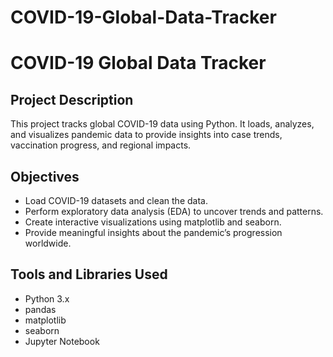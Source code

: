 # COVID-19-Global-Data-Tracker


# COVID-19 Global Data Tracker

## Project Description
This project tracks global COVID-19 data using Python. It loads, analyzes, and visualizes pandemic data to provide insights into case trends, vaccination progress, and regional impacts.

## Objectives
- Load COVID-19 datasets and clean the data.
- Perform exploratory data analysis (EDA) to uncover trends and patterns.
- Create interactive visualizations using matplotlib and seaborn.
- Provide meaningful insights about the pandemic’s progression worldwide.

## Tools and Libraries Used
- Python 3.x
- pandas
- matplotlib
- seaborn
- Jupyter Notebook

